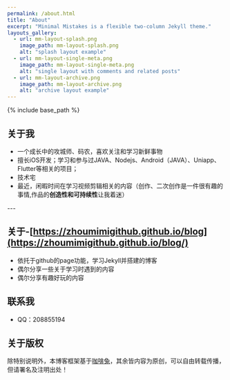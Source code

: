 ```yaml
---
permalink: /about.html
title: "About"
excerpt: "Minimal Mistakes is a flexible two-column Jekyll theme."
layouts_gallery:
  - url: mm-layout-splash.png
    image_path: mm-layout-splash.png
    alt: "splash layout example"
  - url: mm-layout-single-meta.png
    image_path: mm-layout-single-meta.png
    alt: "single layout with comments and related posts"
  - url: mm-layout-archive.png
    image_path: mm-layout-archive.png
    alt: "archive layout example"
---
```


{% include base_path %}

## 关于我

- 一个成长中的攻城师、码农，喜欢关注和学习新鲜事物
- 擅长iOS开发；学习和参与过JAVA、Nodejs、Android（JAVA）、Uniapp、Flutter等相关的项目；
- 技术宅
- 最近，闲暇时间在学习视频剪辑相关的内容（创作、二次创作是一件很有趣的事情,作品的<strong>创造性和可持续性</strong>让我着迷）

<tr>---</tr>



## 关于-[https://zhoumimigithub.github.io/blog](https://zhoumimigithub.github.io/blog/)

- 依托于github的page功能，学习Jekyll并搭建的博客
- 偶尔分享一些关于学习时遇到的内容
- 偶尔分享有趣好玩的内容

## 联系我

- QQ：208855194

## 关于版权

除特别说明外，本博客框架基于[咖啡兔](https://kafeitu.me)，其余皆内容为原创，可以自由转载传播，但请署名及注明出处！